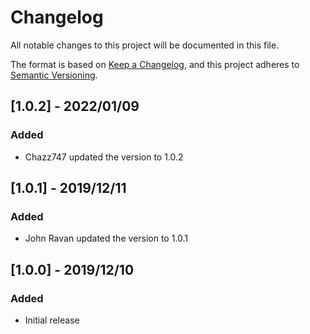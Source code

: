 # Changelog

All notable changes to this project will be documented in this file.

The format is based on [Keep a Changelog](https://keepachangelog.com/en/1.0.0/),
and this project adheres to [Semantic Versioning](https://semver.org/spec/v2.0.0.html).

## [1.0.2] - 2022/01/09

### Added

- Chazz747 updated the version to 1.0.2

## [1.0.1] - 2019/12/11

### Added

- John Ravan updated the version to 1.0.1

## [1.0.0] - 2019/12/10

### Added

- Initial release